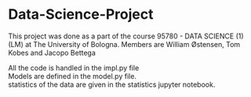# Data-Science-Project
This project was done as a part of the course 95780 - DATA SCIENCE (1) (LM) at The University of Bologna. 
Members are William Østensen, Tom Kobes and Jacopo Bettega

All the code is handled in the impl.py file   
Models are defined in the model.py file.   
statistics of the data are given in the statistics jupyter notebook.    
